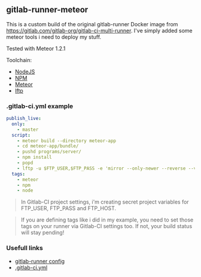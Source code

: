 ## gitlab-runner-meteor

This is a custom build of the original gitlab-runner Docker image from https://gitlab.com/gitlab-org/gitlab-ci-multi-runner. I've simply added some meteor tools i need to deploy my stuff.

Tested with Meteor 1.2.1

Toolchain:
* [NodeJS](https://nodejs.org)
* [NPM](https://www.npmjs.com/)
* [Meteor](https://www.meteor.com)
* [lftp](http://lftp.yar.ru/)

### .gitlab-ci.yml example

```yml
publish_live:
  only:
    - master
  script:
    - meteor build --directory meteor-app
    - cd meteor-app/bundle/
    - pushd programs/server/
    - npm install
    - popd
    - lftp -u $FTP_USER,$FTP_PASS -e 'mirror --only-newer --reverse --verbose ./ ./' $FTP_HOST
  tags:
    - meteor
    - npm
    - node
```

> In Gitlab-CI project settings, i'm creating secret project variables for FTP_USER, FTP_PASS and FTP_HOST.

> If you are defining tags like i did in my example, you need to set those tags on your runner via Gitlab-CI settings too. If not, your build status will stay pending!

### Usefull links
* [gitlab-runner config](https://gitlab.com/gitlab-org/gitlab-ci-multi-runner/blob/master/docs/configuration/advanced-configuration.md)
* [.gitlab-ci.yml](http://doc.gitlab.com/ci/yaml/README.html)
